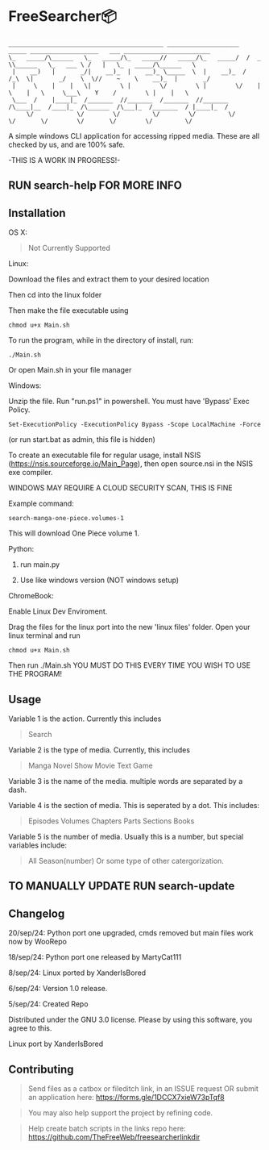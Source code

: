 # FreeSearcher📦
```
___________________________________________ ____________________   _____ ___________________   ___ ________________________  
\_   _____/\______   \_   _____/\_   _____//   _____/\_   _____/  /  _  \\______   \_   ___ \ /   |   \_   _____/\______   \ 
 |    __)   |       _/|    __)_  |    __)_ \_____  \  |    __)_  /  /_\  \|       _/    \  \//    ~    \    __)_  |       _/ 
 |     \    |    |   \|        \ |        \/        \ |        \/    |    \    |   \     \___\    Y    /        \ |    |   \ 
 \___  /    |____|_  /_______  //_______  /_______  //_______  /\____|__  /____|_  /\______  /\___|_  /_______  / |____|_  / 
     \/            \/        \/         \/        \/         \/         \/       \/        \/       \/        \/         \/
```

A simple windows CLI application for accessing ripped media. These are all checked by us, and are 100% safe.

-THIS IS A WORK IN PROGRESS!-

## RUN search-help FOR MORE INFO

## Installation

OS X:

> Not Currently Supported

Linux:

Download the files and extract them to your desired location

Then cd into the linux folder

Then make the file executable using
```
chmod u+x Main.sh
```
To run the program, while in the directory of install, run:
```
./Main.sh
```
Or open Main.sh in your file manager

Windows:

Unzip the file. Run "run.ps1" in powershell. You must have 'Bypass' Exec Policy. 
```
Set-ExecutionPolicy -ExecutionPolicy Bypass -Scope LocalMachine -Force
```
(or run start.bat as admin, this file is hidden)

To create an executable file for regular usage, install NSIS
(https://nsis.sourceforge.io/Main_Page), then open source.nsi in the NSIS exe compiler.

WINDOWS MAY REQUIRE A CLOUD SECURITY SCAN, THIS IS FINE

Example command:
```
search-manga-one-piece.volumes-1
```
This will download One Piece volume 1.

Python:

1. run main.py

2. Use like windows version (NOT windows setup)

ChromeBook:

Enable Linux Dev Enviroment.

Drag the files for the linux port into the new 'linux files' folder. Open your linux terminal and run 
```
chmod u+x Main.sh
```
Then run ./Main.sh YOU MUST DO THIS EVERY TIME YOU WISH TO USE THE PROGRAM!
## Usage 

Variable 1 is the action. Currently this includes

>Search

Variable 2 is the type of media. Currently, this includes

>Manga
>Novel
>Show
>Movie
>Text
>Game

Variable 3 is the name of the media. multiple words are separated by a dash.

Variable 4 is the section of media. This is seperated by a dot. This includes:

>Episodes
>Volumes
>Chapters
>Parts
>Sections
>Books

Variable 5 is the number of media. Usually this is a number, but special variables include:

>All
>Season(number)
>Or some type of other catergorization.

## TO MANUALLY UPDATE RUN search-update

## Changelog

20/sep/24: Python port one upgraded, cmds removed but main files work now by WooRepo

18/sep/24: Python port one released by MartyCat111

8/sep/24: Linux ported by XanderIsBored

6/sep/24: Version 1.0 release.

5/sep/24: Created Repo

Distributed under the GNU 3.0 license. Please by using this software, you agree to this.

Linux port by XanderIsBored

## Contributing

> Send files as a catbox or fileditch link, in an ISSUE request OR submit an application here: https://forms.gle/1DCCX7xieW73pTqf8

> You may also help support the project by refining code.

>Help create batch scripts in the links repo here: https://github.com/TheFreeWeb/freesearcherlinkdir
